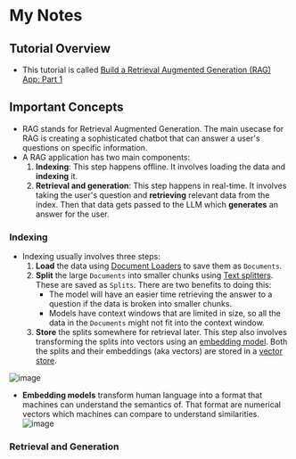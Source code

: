 # My Notes

## Tutorial Overview

* This tutorial is called [Build a Retrieval Augmented Generation (RAG) App: Part 1](https://python.langchain.com/docs/tutorials/rag/)

## Important Concepts

* RAG stands for Retrieval Augmented Generation. The main usecase for RAG is creating a sophisticated chatbot that can answer a user's questions on specific information.
* A RAG application has two main components:
  1. **Indexing**: This step happens offline. It involves loading the data and **indexing** it.
  2. **Retrieval and generation**: This step happens in real-time. It involves taking the user's question and **retrieving** relevant data from the index. Then that data gets passed to the LLM which **generates** an answer for the user.
 
### Indexing

* Indexing usually involves three steps:
  1. **Load** the data using [Document Loaders](https://python.langchain.com/docs/concepts/document_loaders/) to save them as `Documents`.
  2. **Split** the large `Documents` into smaller chunks using [Text splitters](https://python.langchain.com/docs/concepts/text_splitters/). These are saved as `Splits`. There are two benefits to doing this:
      * The model will have an easier time retrieving the answer to a question if the data is broken into smaller chunks.
      * Models have context windows that are limited in size, so all the data in the `Documents` might not fit into the context window.
  3. **Store** the splits somewhere for retrieval later. This step also involves transforming the splits into vectors using an [embedding model](https://python.langchain.com/docs/concepts/embedding_models/). Both the splits and their embeddings (aka vectors) are stored in a [vector store](https://python.langchain.com/docs/concepts/vectorstores/).
 
![image](https://github.com/user-attachments/assets/8793d53f-cb89-46f4-868f-1c4ba545836b)

* **Embedding models** transform human language into a format that machines can understand the semantics of. That format are numerical vectors which machines can compare to understand similarities.
![image](https://github.com/user-attachments/assets/d524ad1b-46a2-4aca-b0c9-6b2378663876)

### Retrieval and Generation


